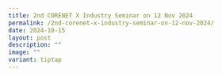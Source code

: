 ```yaml
---
title: 2nd CORENET X Industry Seminar on 12 Nov 2024
permalink: /2nd-corenet-x-industry-seminar-on-12-nov-2024/
date: 2024-10-15
layout: post
description: ""
image: ""
variant: tiptap
---
```

<p></p>